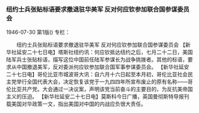 ### 纽约士兵张贴标语要求撤退驻华美军  反对何应钦参加联合国参谋委员会

1946-07-30
第1版()
专栏：

　　纽约士兵张贴标语要求撤退驻华美军
    反对何应钦参加联合国参谋委员会
    【新华社延安二十七日电】塔斯社纽约讯：何应钦抵达纽约之后，七月二十二日，美国陆军兵士张贴标语，描写这位中国前任陆军参谋长为战争挑拨者。其他的标语，要求从中国撤退美军，反对委派何应钦参加联合国军事参谋委员会。
    【新华社延安二十七日电】哥伦比亚市城波哥大讯：自六月十六日起至本月初，哥伦比亚社会民主党举行全国代表大会，决定恢复该党于一九四四年所宣布废止的原有名称——哥伦比亚共产党。大会通过一决议案，声明该党当前奋斗的主要目的，为反抗美帝国主义的压迫。
    【新华社延安二十七日电】莫斯科今日广播，英国曼彻斯特导报刊载美国对华政策一文，指出美国对中国的内战应负很大责任。
